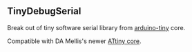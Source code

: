 TinyDebugSerial
---------------

Break out of tiny software serial library from 
[arduino-tiny](https://code.google.com/p/arduino-tiny/) core.

Compatible with DA Mellis's newer
[ATtiny core](https://github.com/damellis/attiny/tree/ide-1.6.x).
